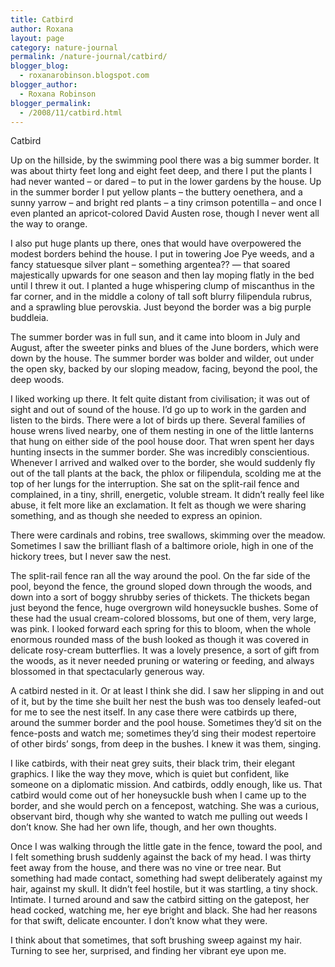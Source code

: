 ```yaml
---
title: Catbird
author: Roxana
layout: page
category: nature-journal
permalink: /nature-journal/catbird/
blogger_blog:
  - roxanarobinson.blogspot.com
blogger_author:
  - Roxana Robinson
blogger_permalink:
  - /2008/11/catbird.html
---
```

Catbird

Up on the hillside, by the swimming pool there was a big summer border. It was about thirty feet long and eight feet deep, and there I put the plants I had never wanted – or dared – to put in the lower gardens by the house. Up in the summer border I put yellow plants – the buttery oenethera, and a sunny yarrow &#8211; and bright red plants – a tiny crimson potentilla – and once I even planted an apricot-colored David Austen rose, though I never went all the way to orange. 

I also put huge plants up there, ones that would have overpowered the modest borders behind the house. I put in towering Joe Pye weeds, and a fancy statuesque silver plant &#8211; something argentea?? &#8212; that soared majestically upwards for one season and then lay moping flatly in the bed until I threw it out. I planted a huge whispering clump of miscanthus in the far corner, and in the middle a colony of tall soft blurry filipendula rubrus, and a sprawling blue perovskia. Just beyond the border was a big purple buddleia. 

The summer border was in full sun, and it came into bloom in July and August, after the sweeter pinks and blues of the June borders, which were down by the house. The summer border was bolder and wilder, out under the open sky, backed by our sloping meadow, facing, beyond the pool, the deep woods.

I liked working up there. It felt quite distant from civilisation; it was out of sight and out of sound of the house. I&#8217;d go up to work in the garden and listen to the birds. There were a lot of birds up there. Several families of house wrens lived nearby, one of them nesting in one of the little lanterns that hung on either side of the pool house door. That wren spent her days hunting insects in the summer border. She was incredibly conscientious. Whenever I arrived and walked over to the border, she would suddenly fly out of the tall plants at the back, the phlox or filipendula, scolding me at the top of her lungs for the interruption. She sat on the split-rail fence and complained, in a tiny, shrill, energetic, voluble stream. It didn’t really feel like abuse, it felt more like an exclamation. It felt as though we were sharing something, and as though she needed to express an opinion. 

There were cardinals and robins, tree swallows, skimming over the meadow. Sometimes I saw the brilliant flash of a baltimore oriole, high in one of the hickory trees, but I never saw the nest. 

The split-rail fence ran all the way around the pool. On the far side of the pool, beyond the fence, the ground sloped down through the woods, and down into a sort of boggy shrubby series of thickets. The thickets began just beyond the fence, huge overgrown wild honeysuckle bushes. Some of these had the usual cream-colored blossoms, but one of them, very large, was pink. I looked forward each spring for this to bloom, when the whole enormous rounded mass of the bush looked as though it was covered in delicate rosy-cream butterflies. It was a lovely presence, a sort of gift from the woods, as it never needed pruning or watering or feeding, and always blossomed in that spectacularly generous way.

A catbird nested in it. Or at least I think she did. I saw her slipping in and out of it, but by the time she built her nest the bush was too densely leafed-out for me to see the nest itself. In any case there were catbirds up there, around the summer border and the pool house. Sometimes they’d sit on the fence-posts and watch me; sometimes they’d sing their modest repertoire of other birds’ songs, from deep in the bushes. I knew it was them, singing. 

I like catbirds, with their neat grey suits, their black trim, their elegant graphics. I like the way they move, which is quiet but confident, like someone on a diplomatic mission. And catbirds, oddly enough, like us. That catbird would come out of her honeysuckle bush when I came up to the border, and she would perch on a fencepost, watching. She was a curious, observant bird, though why she wanted to watch me pulling out weeds I don’t know. She had her own life, though, and her own thoughts.

Once I was walking through the little gate in the fence, toward the pool, and I felt something brush suddenly against the back of my head. I was thirty feet away from the house, and there was no vine or tree near. But something had made contact, something had swept deliberately against my hair, against my skull. It didn’t feel hostile, but it was startling, a tiny shock. Intimate. I turned around and saw the catbird sitting on the gatepost, her head cocked, watching me, her eye bright and black. She had her reasons for that swift, delicate encounter. I don’t know what they were. 

I think about that sometimes, that soft brushing sweep against my hair. Turning to see her, surprised, and finding her vibrant eye upon me. 

<!-- November 6, 2008 -->